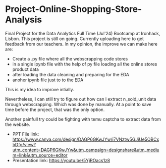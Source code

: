 # Project-Online-Shopping-Store-Analysis
Final Project for the Data Analytics Full Time (Jul'24) Bootcamp at Ironhack, Lisbon. 
This project is still on going. Currently uploading here to get feedback from our teachers. In my opinion, the improve we can make here are:

- Create a .py file where all the webscrapping code stores
- in a single ipynb file with the help of py file loading all the online stores product data
- after loading the data cleaning and preparing for the EDA
- anoher ipynb file just to to the EDA

This is my idea to improve intially. 

Nevertheless, I can still try to figure out how can I extract n_sold_unit data through webscrapping. Which was done by manually. At a point to save time before the project, that was the only option. 

Another painfull try could be fighting with temu captcha to extract data from the website. 

- PPT File link: https://www.canva.com/design/DAGP6GKwJYw/i7VNztw5GJiUe5OBCxbDfg/view?utm_content=DAGP6GKwJYw&utm_campaign=designshare&utm_medium=link&utm_source=editor
- Presentation link: https://youtu.be/5YjROacs1z8
